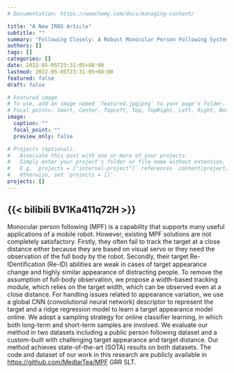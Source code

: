 ```yaml
---
# Documentation: https://wowchemy.com/docs/managing-content/

title: "A New IROS Article"
subtitle: ""
summary: "Following Closely: A Robust Monocular Person Following System for Mobile Robot"
authors: []
tags: []
categories: []
date: 2022-05-05T23:31:05+08:00
lastmod: 2022-05-05T23:31:05+08:00
featured: false
draft: false

# Featured image
# To use, add an image named `featured.jpg/png` to your page's folder.
# Focal points: Smart, Center, TopLeft, Top, TopRight, Left, Right, BottomLeft, Bottom, BottomRight.
image:
  caption: ""
  focal_point: ""
  preview_only: false

# Projects (optional).
#   Associate this post with one or more of your projects.
#   Simply enter your project's folder or file name without extension.
#   E.g. `projects = ["internal-project"]` references `content/project/deep-learning/index.md`.
#   Otherwise, set `projects = []`.
projects: []
---
```

{{< bilibili BV1Ka411q72H >}}
---
Monocular person following (MPF) is a capability that supports many useful applications of a mobile robot. However, existing MPF solutions are not completely satisfactory. Firstly, they often fail to track the target at a close distance either because they are based on visual servo or they need the observation of the full body by the robot. Secondly, their target Re-IDentiﬁcation (Re-ID) abilities are weak in cases of target appearance change and highly similar appearance of distracting people. To remove the assumption of full-body observation, we propose a width-based tracking module, which relies on the target width, which can be observed even at a close distance. For handling issues related to appearance variation, we use a global CNN (convolutional neural network) descriptor to represent the target and a ridge regression model to learn a target appearance model online. We adopt a sampling strategy for online classiﬁer learning, in which both long-term and short-term samples are involved. We evaluate our method in two datasets including a public person following dataset and a custom-built with challenging target appearance and target distance. Our method achieves state-of-the-art (SOTA) results on both datasets. The code and dataset of our work in this research are publicly available in https://github.com/MedlarTea/MPF GRR SLT.

